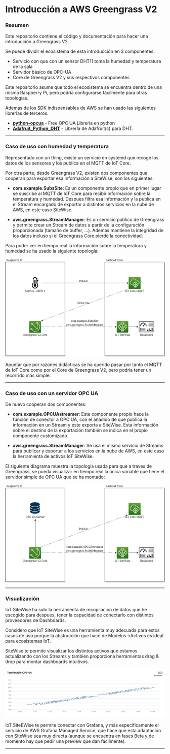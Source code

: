 # Introducción a AWS Greengrass V2



### Resumen
Este repositorio contiene el código y documentación para hacer una introducción a Greengrass V2.


Se puede dividir el ecosistema de esta introducción en 3 componentes:
- Servicio con que con un sensor DHT11 toma la humedad y temperatura de la sala
- Servidor básico de OPC-UA
- Core de Greengrass V2 y sus respectivos componentes


Este repositorio asume que todo el ecosistema se encuentra dentro de una misma Raspberry Pi, pero podría configurarse fácilmente para otras topologías.


Ademas de los SDK indispensables de AWS se han usado las siguientes librerÍas de terceros.

- __[python-opcua](https://github.com/FreeOpcUa/python-opcua/)__ - Free OPC UA Libreria en python 
- __[Adafruit_Python_DHT](https://github.com/adafruit/Adafruit_Python_DHT)__ - LibrerÍa de Adafruit(c) para DHT.
***


### Caso de uso con humedad y temperatura

Representado con un thing, existe un servicio en systemd que recoge los datos de los sensores y los publica en el MQTT de IoT Core.

Por otra parte, desde Greengrass V2, existen dos componentes que cooperan para exportar esa información a SiteWise, son los siguientes:

- **com.example.SubsSite**: Es un componente propio que en primer lugar se suscribe al MQTT de IoT Core para recibir información sobre la temperatura y humedad. Despues filtra esa información y la publica en el Stream encargado de exportar a distintos servicios en la nube de AWS, en este caso SiteWise.

- **aws.greengrass.StreamManager**: Es un servicio publico de Greengrass y permite crear un Stream de datos a partir de la configuración proporcionada (tamaño de buffer, ...). Además mantiene la integridad de los datos incluso si el Greengrass Core pierde la conectividad.


Para poder ver en tiempo real la información sobre la temperatura y humedad se ha usado la siguiente topología:


![Humidity & Temperature Sensor Diagram](/assets/thsensor.png)

Apuntar que por razones didácticas se ha querido pasar por tanto el MQTT de IoT Core como por el Core de Greengrass V2, pero podría tener un recorrido más simple.
***


### Caso de uso con un servidor OPC UA

De nuevo cooperan dos componentes:

- **com.example.OPCUAstreamer**: Este componente propio hace la función de conector a OPC UA, con el añadido de que publica la información en un Stream y este exporta a SiteWise. Esta información sobre el destino de la exportación también se indica en el propio componente customizado.

- **aws.greengrass.StreamManager**: Se usa el mismo servicio de Streams para publicar y exportar a los servicios en la nube de AWS, en este caso la herramienta de activos IoT SiteWise.



El siguiente diagrama muestra la topología usada para que a traves de Greengrass, se pueda visualizar en tiempo real la única variable que tiene el servidor simple de OPC UA que se ha montado:


![OPC UA Diagram](/assets/opcuadiagram.png)
***


### Visualización

IoT SiteWise ha sido la herramienta de recopilación de datos que he escogido para despues, tener la capacidad de conectarlo con distintos proveedores de Dashboards.

Considero que IoT SiteWise es una herramienta muy adecuada para estos casos de uso porque la abstracción que hace de Modelos->Activos es ideal para ecosistemas IoT.

SiteWise te permite visualizar los distintos activos que estamos actualizando con los Streams y también proporciona herramientas drag & drop para montar dashboards intuitivos.

![OPC-UA server in SiteWise](/assets/opcua-viz.png)

IoT SiteEWise te permite conectar con Grafana, y más específicamente el servicio de AWS Grafana Managed Service, que hace que esta adaptación con SiteWise sea muy directa (aunque se encuentra en fases Beta y de momento hay que pedir una preview que dan fácilmente).
***